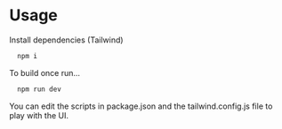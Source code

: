 # Usage
Install dependencies (Tailwind)
```bash
  npm i
```
To build once run...
```bash
  npm run dev
```
You can edit the scripts in package.json and the tailwind.config.js file to play with the UI.
